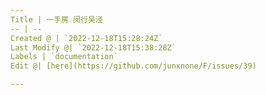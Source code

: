 ```yaml
---
Title | 一手房 闵行吴泾
-- | --
Created @ | `2022-12-18T15:28:24Z`
Last Modify @| `2022-12-18T15:38:28Z`
Labels | `documentation`
Edit @| [here](https://github.com/junxnone/F/issues/39)

---
```



